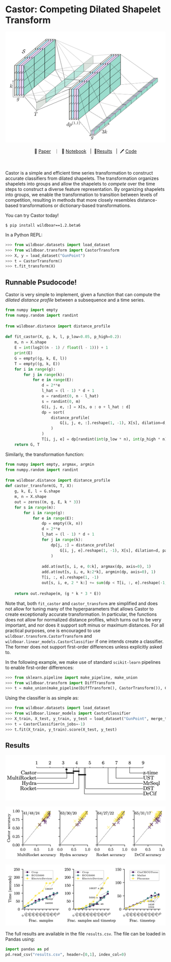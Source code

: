 # Castor: Competing Dilated Shapelet Transform

![Castor](assets/castor.png)

<p align="center">
        📖 <a href="">Paper</a>&nbsp&nbsp ｜ &nbsp🤗 <a href="./example.ipynb">Notebook</a>&nbsp&nbsp | &nbsp🌟<a href="#Results">Results</a>&nbsp&nbsp | &nbsp🖊 <a href="https://github.com/wildboar-foundation/wildboar/blob/c79b77a733369cfdee765f1cb490b6ceafedb4f2/src/wildboar/transform/_cshapelet.pyx#L949">Code</a>
</p>
<br>

Castor is a simple and efficient time series transformation to construct accurate classifiers from dilated shapelets. The transformation organizes shapelets into groups and allow the shapelets to _compete_ over the time steps to construct a diverse feature representation. By organizing shapelets into groups, we enable the transformation to transition between levels of competition, resulting in methods that more closely resembles distance-based transformations or dictionary-based transformations.

You can try Castor today!

```shell
$ pip install wildboar==1.2.beta6
```

In a Python REPL:

```python
>>> from wildboar.datasets import load_dataset
>>> from wildboar.transform import CastorTransform
>>> X, y = load_dataset("GunPoint")
>>> t = CastorTransform()
>>> t.fit_transform(X)
```

## Runnable Psudocode!

Castor is very simple to implement, given a function that can compute the _dilated distance profile_ between a subsequence and a time series.

```python
from numpy import empty
from numpy.random import randint

from wildboar.distance import distance_profile

def fit_castor(X, g, k, l, p_low=0.05, p_high=0.2):
    m, n = X.shape
    E = int(log2((n - 1) / float(l - 1))) + 1
    print(E)
    G = empty((g, k, E, l))
    T = empty((g, k, E))
    for i in range(g):
        for j in range(k):
            for e in range(E):
                d = 2**e
                l_hat = (l - 1) * d + 1
                o = randint(0, n - l_hat)
                s = randint(0, m)
                G[i, j, e, :] = X[s, o : o + l_hat : d]
                dp = sort(
                    distance_profile(
                        G[i, j, e, :].reshape(1, -1), X[s], dilation=d, padding=l_hat // 2
                    )
                )
                T[i, j, e] = dp[randint(int(p_low * n), int(p_high * n))]
    return G, T
```

Similarly, the transformation function:

```python
from numpy import empty, argmax, argmin
from numpy.random import randint

from wildboar.distance import distance_profile
def castor_transform(G, T, X):
    g, k, E, l = G.shape
    m, n = X.shape
    out = zeros((m, g, E, k * 3))
    for s in range(m):
        for i in range(g):
            for e in range(E):
                dp = empty((k, n))
                d = 2**e
                l_hat = (l - 1) * d + 1
                for j in range(k):
                    dp[j, :] = distance_profile(
                        G[i, j, e].reshape(1, -1), X[s], dilation=d, padding=l_hat // 2
                    )

                add.at(out[s, i, e, 0:k], argmax(dp, axis=0), 1)
                add.at(out[s, i, e, k:2*k], argmin(dp, axis=0), 1)
                T[i, :, e].reshape(1, -1)
                out[s, i, e, 2 * k:] += sum(dp < T[i, :, e].reshape(-1, 1), axis=1)

    return out.reshape(m, (g * k * 3 * E))
```

Note that, both `fit_castor` and `castor_transform` are simplified and does not allow for tuning many of the hyperparameters that allows Castor to create exceptionally accurate transformation. In particular, the functions does not allow for normalized distance profiles, which turns out to be very important, and nor does it support soft minus or maximum distances. For all practical purposes, one is encouraged to use `wildboar.transform.CastorTransform` and `wildboar.linear_models.CastorClassifier` if one intends create a classifier. The former does not support first-order differences unless explicitly asked to.

In the following example, we make use of standard `scikit-learn` pipelines to enable first-order differences:

```python
>>> from sklearn.pipeline import make_pipeline, make_union
>>> from wildboar.transform import DiffTransform
>>> t = make_union(make_pipeline(DiffTransform(), CastorTransform()), CastorTransform())
```

Using the classifier is as simple as:

```python
>>> from wildboar.datasets import load_dataset
>>> from wildboar.linear_models import CastorClassifier
>>> X_train, X_test, y_train, y_test = load_dataset("GunPoint", merge_train_test=False)
>>> t = CastorClassifier(n_jobs=-1)
>>> t.fit(X_train, y_train).score(X_test, y_test)
```

## Results

![CDPlot](assets/cdplot.png)

![Sharpshooter](assets/sharpshooter.png)

![Scaling](assets/scaling.png)

The full results are available in the file `results.csv`. The file can be loaded in Pandas using:

```python
import pandas as pd
pd.read_csv("results.csv", header=[0,1], index_col=0)
```
